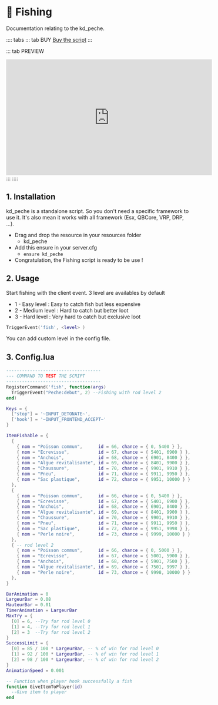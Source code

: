 # :fishing_pole_and_fish: Fishing
Documentation relating to the kd_peche.

:::: tabs
::: tab BUY
[Buy the script](https://jumpon-studios.com/fivem/fishing)
:::

::: tab PREVIEW
<iframe width="560" height="315" src="https://www.youtube.com/embed/d5lysom6yWI?si=_qPVqNxG_A8yErdS" title="YouTube video player" frameborder="0" allow="accelerometer; autoplay; clipboard-write; encrypted-media; gyroscope; picture-in-picture; web-share" allowfullscreen></iframe>
:::
::::



## 1. Installation

kd_peche is a standalone script. So you don't need a specific framework to use it. It's also mean it works with all framework (Esx, QBCore, VRP, DRP, …).

- Drag and drop the resource in your resources folder
  - kd_peche
- Add this ensure in your server.cfg
  - `ensure kd_peche`
- Congratulation, the Fishing script is ready to be use !

## 2. Usage

Start fishing with the client event. 3 level are availables by default
- 1 - Easy level : Easy to catch fish but less expensive
- 2 - Medium level : Hard to catch but better loot
- 3 - Hard level : Very hard to catch but exclusive loot
```lua
TriggerEvent('fish', <level> )
```
You can add custom level in the config file.

## 3. Config.lua
```lua
------------------------------------
--- COMMAND TO TEST THE SCRIPT
------------------------------------
RegisterCommand('fish', function(args)
  TriggerEvent("Peche:debut", 2) --Fishing with rod level 2
end)

Keys = {
  ["stop"] = '~INPUT_DETONATE~',
  ['hook'] = '~INPUT_FRONTEND_ACCEPT~'
}

ItemFishable = {
  {                                                                     -- rod level 0
    { nom = "Poisson commun",      id = 66, chance = { 0, 5400 } },     -- 5400 - 0 = 54%
    { nom = "Ecrevisse",           id = 67, chance = { 5401, 6900 } },  -- 6900 - 5401 = 14.99%
    { nom = "Anchois",             id = 68, chance = { 6901, 8400 } },  -- 8400 - 6901 = 14.99%
    { nom = "Algue revitalisante", id = 69, chance = { 8401, 9900 } },  -- 9900 - 8401 = 14.99%
    { nom = "Chaussure",           id = 70, chance = { 9901, 9910 } },  -- 9910 - 9901 = 0.09%
    { nom = "Pneu",                id = 71, chance = { 9911, 9950 } },  -- 9950 - 9911 = 0.39%
    { nom = "Sac plastique",       id = 72, chance = { 9951, 10000 } }, -- 10000 - 9951 = 0.49%
  },
  {                                                                     -- rod level 1
    { nom = "Poisson commun",      id = 66, chance = { 0, 5400 } },
    { nom = "Ecrevisse",           id = 67, chance = { 5401, 6900 } },
    { nom = "Anchois",             id = 68, chance = { 6901, 8400 } },
    { nom = "Algue revitalisante", id = 69, chance = { 8401, 9900 } },
    { nom = "Chaussure",           id = 70, chance = { 9901, 9910 } },
    { nom = "Pneu",                id = 71, chance = { 9911, 9950 } },
    { nom = "Sac plastique",       id = 72, chance = { 9951, 9998 } },
    { nom = "Perle noire",         id = 73, chance = { 9999, 10000 } },
  },
  { -- rod level 2
    { nom = "Poisson commun",      id = 66, chance = { 0, 5000 } },
    { nom = "Ecrevisse",           id = 67, chance = { 5001, 5900 } },
    { nom = "Anchois",             id = 68, chance = { 5901, 7500 } },
    { nom = "Algue revitalisante", id = 69, chance = { 7501, 9997 } },
    { nom = "Perle noire",         id = 73, chance = { 9998, 10000 } },
  },
}

BarAnimation = 0
LargeurBar = 0.08
HauteurBar = 0.01
TimerAnimation = LargeurBar
MaxTry = {
  [0] = 6, --Try for rod level 0
  [1] = 4, --Try for rod level 1
  [2] = 3  --Try for rod level 2
}
SuccessLimit = {
  [0] = 85 / 100 * LargeurBar, -- % of win for rod level 0
  [1] = 92 / 100 * LargeurBar, -- % of win for rod level 1
  [2] = 98 / 100 * LargeurBar, -- % of win for rod level 2
}
AnimationSpeed = 0.001

-- Function when player hook successfully a fish
function GiveItemToPlayer(id)
  --Give item to player
end

```